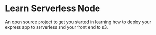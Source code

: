 # Learn Serverless Node
An open source project to get you started in learning how to deploy your express app to serverless and your front end to s3.